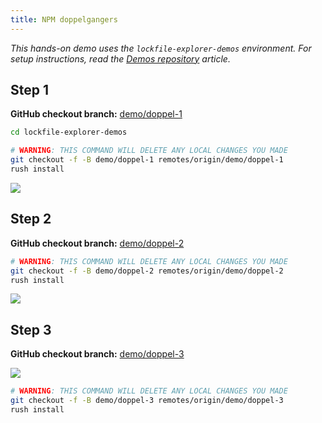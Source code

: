 ```yaml
---
title: NPM doppelgangers
---
```


_This hands-on demo uses the `lockfile-explorer-demos` environment.
For setup instructions, read the [Demos repository](./demos_repo.md) article._

## Step 1

**GitHub checkout branch:** [demo/doppel-1](https://github.com/microsoft/lockfile-explorer-demos/tree/demo/doppel-1)

```bash
cd lockfile-explorer-demos

# WARNING: THIS COMMAND WILL DELETE ANY LOCAL CHANGES YOU MADE
git checkout -f -B demo/doppel-1 remotes/origin/demo/doppel-1
rush install
```

<a className='no-external-link-icon'
href="https://raw.githubusercontent.com/microsoft/lockfile-explorer-demos/demo/doppel-1/common/images/lfx-demo-doppel-1.svg"><img
src="https://raw.githubusercontent.com/microsoft/lockfile-explorer-demos/demo/doppel-1/common/images/lfx-demo-doppel-1.svg"
/></a><br/>

## Step 2

**GitHub checkout branch:** [demo/doppel-2](https://github.com/microsoft/lockfile-explorer-demos/tree/demo/doppel-2)

```bash
# WARNING: THIS COMMAND WILL DELETE ANY LOCAL CHANGES YOU MADE
git checkout -f -B demo/doppel-2 remotes/origin/demo/doppel-2
rush install
```

<a className='no-external-link-icon'
href="https://raw.githubusercontent.com/microsoft/lockfile-explorer-demos/demo/doppel-2/common/images/lfx-demo-doppel-2.svg"><img
src="https://raw.githubusercontent.com/microsoft/lockfile-explorer-demos/demo/doppel-2/common/images/lfx-demo-doppel-2.svg"
/></a><br/>

## Step 3

**GitHub checkout branch:** [demo/doppel-3](https://github.com/microsoft/lockfile-explorer-demos/tree/demo/doppel-3)

<a className='no-external-link-icon'
href="https://raw.githubusercontent.com/microsoft/lockfile-explorer-demos/demo/doppel-3/common/images/lfx-demo-doppel-3.svg"><img
src="https://raw.githubusercontent.com/microsoft/lockfile-explorer-demos/demo/doppel-3/common/images/lfx-demo-doppel-3.svg"
/></a><br/>

```bash
# WARNING: THIS COMMAND WILL DELETE ANY LOCAL CHANGES YOU MADE
git checkout -f -B demo/doppel-3 remotes/origin/demo/doppel-3
rush install
```
